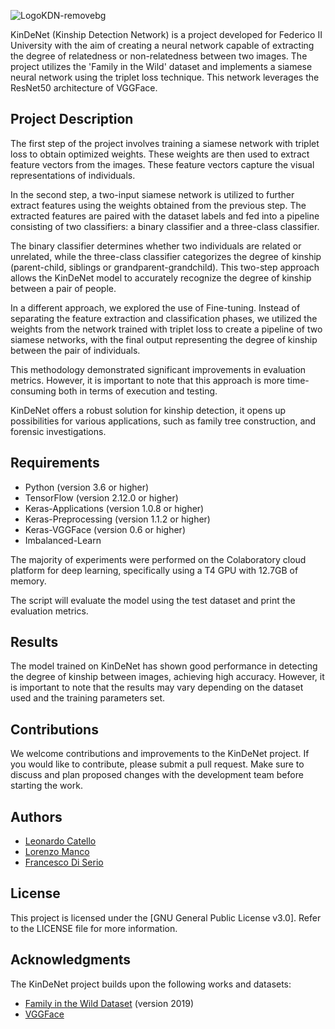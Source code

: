 ![LogoKDN-removebg](https://github.com/Leonard2310/KinDeNet/assets/71086591/c5179afd-2bd8-4ec7-8e93-67af16d8dd9d)

KinDeNet (Kinship Detection Network) is a project developed for Federico II University with the aim of creating a neural network capable of extracting the degree of relatedness or non-relatedness between two images. The project utilizes the 'Family in the Wild' dataset and implements a siamese neural network using the triplet loss technique. This network leverages the ResNet50 architecture of VGGFace.

## Project Description
The first step of the project involves training a siamese network with triplet loss to obtain optimized weights. These weights are then used to extract feature vectors from the images. These feature vectors capture the visual representations of individuals. 

In the second step, a two-input siamese network is utilized to further extract features using the weights obtained from the previous step. The extracted features are paired with the dataset labels and fed into a pipeline consisting of two classifiers: a binary classifier and a three-class classifier.

The binary classifier determines whether two individuals are related or unrelated, while the three-class classifier categorizes the degree of kinship (parent-child, siblings or grandparent-grandchild). This two-step approach allows the KinDeNet model to accurately recognize the degree of kinship between a pair of people.

In a different approach, we explored the use of Fine-tuning. Instead of separating the feature extraction and classification phases, we utilized the weights from the network trained with triplet loss to create a pipeline of two siamese networks, with the final output representing the degree of kinship between the pair of individuals.

This methodology demonstrated significant improvements in evaluation metrics. However, it is important to note that this approach is more time-consuming both in terms of execution and testing.

KinDeNet offers a robust solution for kinship detection, it opens up possibilities for various applications, such as family tree construction, and forensic investigations.

## Requirements
- Python (version 3.6 or higher)
- TensorFlow (version 2.12.0 or higher)
- Keras-Applications (version 1.0.8 or higher)
- Keras-Preprocessing (version 1.1.2 or higher)
- Keras-VGGFace (version 0.6 or higher)
- Imbalanced-Learn 

The majority of experiments were performed on the Colaboratory cloud platform for deep learning, specifically using a T4 GPU with 12.7GB of memory.

The script will evaluate the model using the test dataset and print the evaluation metrics.

## Results
The model trained on KinDeNet has shown good performance in detecting the degree of kinship between images, achieving high accuracy. However, it is important to note that the results may vary depending on the dataset used and the training parameters set.

## Contributions
We welcome contributions and improvements to the KinDeNet project. If you would like to contribute, please submit a pull request. Make sure to discuss and plan proposed changes with the development team before starting the work.

## Authors
- [Leonardo Catello](https://github.com/Leonard2310) 
- [Lorenzo Manco](https://github.com/Rasbon99) 
- [Francesco Di Serio](https://github.com/fdiserio)

## License
This project is licensed under the [GNU General Public License v3.0]. Refer to the LICENSE file for more information.

## Acknowledgments
The KinDeNet project builds upon the following works and datasets:

- [Family in the Wild Dataset](https://github.com/visionjo/fiw) (version 2019)
- [VGGFace](https://github.com/rcmalli/keras-vggface)
